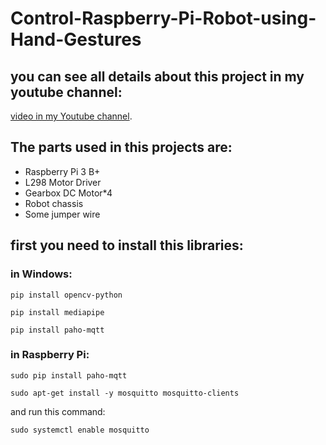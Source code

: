 # Control-Raspberry-Pi-Robot-using-Hand-Gestures
## you can see all details about this project in my youtube channel:
[video in my Youtube channel](https://www.youtube.com/watch?v=pJess8GuY1A&t=8s).
## The parts used in this projects are:
- Raspberry Pi 3 B+
- L298 Motor Driver
- Gearbox DC Motor*4
- Robot chassis
- Some jumper wire

## first you need to install this libraries:
### in Windows:
~~~
pip install opencv-python
~~~
~~~
pip install mediapipe
~~~
~~~
pip install paho-mqtt
~~~
### in Raspberry Pi:
~~~
sudo pip install paho-mqtt
~~~
~~~
sudo apt-get install -y mosquitto mosquitto-clients
~~~
and run this command:
~~~
sudo systemctl enable mosquitto
~~~
